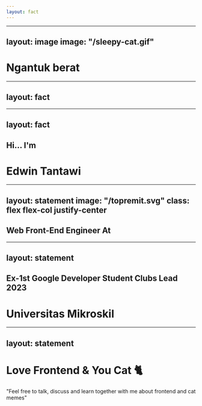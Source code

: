 ```yaml
---
layout: fact
---
```


<v-switch>
  <template #1>
    <h1
      v-motion
      :duration="500"
      :initial="{ scale: 0 }"
      :click-1="{ scale: 1 }"
    >
      Hai...
    </h1>
  </template>
  <template #2>
    <h1 
      v-motion
      :duration="500"
      :initial="{ scale: 0 }"
      :click-2="{ scale: 1 }"
    >
      Apa Kabar?
    </h1>
  </template>
  <template #3>
    <h1 
      v-motion
      :duration="500"
      :initial="{ scale: 0 }"
      :click-3="{ scale: 1 }"
    >
      Bohong!!!
    </h1>
  </template>
</v-switch>

---
layout: image
image: "/sleepy-cat.gif"
---

<style>
  .slidev-layout {
    background-size: contain !important;
  }

  .light h1 {
   color:black;
  }
  .dark h1 {
    color: white;
  }
</style>

# Ngantuk berat

---
layout: fact
---

<v-switch>
 <template #0>
    <h1 
      v-motion
      :duration="500"
      :initial="{ scale: 0 }"
      :enter="{ scale: 1 }"
    >
      Lanjut Makan 🤤
    </h1>
  </template>
 <template #1>
    <h1 
      v-motion
      :duration="500"
      :initial="{ scale: 0 }"
      :click-1="{ scale: 1 }"
    >
      Daging 🍖
    </h1>
  </template>
  <template #2>
    <h1 
      v-motion
      :duration="500"
      :initial="{ scale: 0 }"
      :click-2="{ scale: 1 }"
    >
      Wagyu 😋
    </h1>
  </template>
  <template #3>
    <h1 
      v-motion
      :duration="500"
      :initial="{ scale: 0 }"
      :click-3="{ scale: 1 }"
    >
      A6 😳
    </h1>
  </template>
  <template #4>
    <h1 
      v-motion
      :duration="500"
      :initial="{ scale: 0 }"
      :click-4="{ scale: 1 }"
    >
      ASIX 😂
    </h1>
  </template>
  <template #5>
    <h1 
      v-motion
      :duration="500"
      :initial="{ opacity: 0 }"
      :click-5="{ opacity: 1 }"
    >
      ASI<span class="color-slate opacity-10">X</span>K 😁
    </h1>
  </template>
</v-switch>

---
layout: fact
---

## Hi... I'm

<h1
  v-motion
  :duration="1000"
  :initial="{ opacity: 0 }"
  :enter="{ opacity: 1 }"
  class="gemini-text"
>
  Edwin Tantawi
</h1>

---
layout: statement
image: "/topremit.svg"
class: flex flex-col justify-center
---

<style>
  .light .st2{fill:#2E4865;}
  .dark .st2{fill:#FFFFFF !important;}
</style>

<h2>Web <span class="topremit-text">Front-End Engineer</span> At</h2>
<Topremit class="w-100 mx-auto mt-4"/>

---
layout: statement
---

<h2>Ex-1st Google Developer Student Clubs Lead 2023</h2>
<h1 class="mt-4 mikroskil-text">Universitas Mikroskil</h1>

---
layout: statement
---

# Love <span class="topremit-text">Frontend</span> & <span class="line-through color-slate">You</span> <span class="firebase-text">Cat</span> 🐈

<p class="text-slate">"Feel free to talk, discuss and learn together with me about frontend and cat memes"</p>
